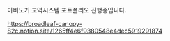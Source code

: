 마비노기 교역시스템 포트폴리오 진행중입니다.

https://broadleaf-canopy-82c.notion.site/1265ff4e6f9380548e4dec5919291874
